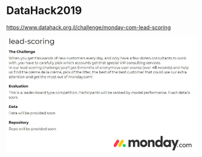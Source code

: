 # DataHack2019
https://www.datahack.org.il/challenge/monday-com-lead-scoring

<p align="center">
  <img src="IMG/monday.JPG">
</p>
